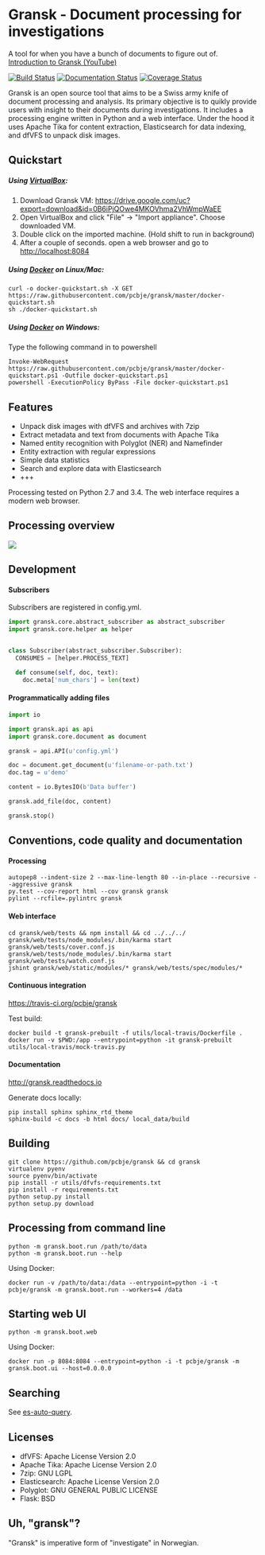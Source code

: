 # Gransk - Document processing for investigations

A tool for when you have a bunch of documents to figure out of. [Introduction to Gransk (YouTube)](https://www.youtube.com/watch?v=hkfLQFRShJ8)

[![Build Status](https://travis-ci.org/pcbje/gransk.svg?branch=master)](https://travis-ci.org/pcbje/gransk) [![Documentation Status](https://readthedocs.org/projects/gransk/badge/?version=latest)](http://gransk.readthedocs.io/?badge=latest)
 [![Coverage Status](https://coveralls.io/repos/github/pcbje/gransk/badge.svg?branch=master)](https://coveralls.io/github/pcbje/gransk?branch=master)

Gransk is an open source tool that aims to be a Swiss army knife of document processing and analysis.
Its primary objective is to quikly provide users with insight to their documents during investigations.
It includes a processing engine written in Python and a web interface. Under the hood it uses Apache Tika for
content extraction, Elasticsearch for data indexing, and dfVFS to unpack disk images.

## Quickstart

##### Using [VirtualBox](https://www.virtualbox.org/wiki/Downloads):

1. Download Gransk VM: https://drive.google.com/uc?export=download&id=0B6iPjQOwe4MKOVhma2VhWmpWaEE
2. Open VirtualBox and click "File" -> "Import appliance". Choose downloaded VM.
3. Double click on the imported machine. (Hold shift to run in background)
4. After a couple of seconds. open a web browser and go to [http://localhost:8084](http://localhost:8084)

##### Using [Docker](https://www.docker.com) on Linux/Mac:

```
curl -o docker-quickstart.sh -X GET https://raw.githubusercontent.com/pcbje/gransk/master/docker-quickstart.sh
sh ./docker-quickstart.sh
```

##### Using [Docker](https://www.docker.com) on Windows:

Type the following command in to powershell

```
Invoke-WebRequest https://raw.githubusercontent.com/pcbje/gransk/master/docker-quickstart.ps1 -Outfile docker-quickstart.ps1
powershell -ExecutionPolicy ByPass -File docker-quickstart.ps1
```


## Features

* Unpack disk images with dfVFS and archives with 7zip
* Extract metadata and text from documents with Apache Tika
* Named entity recognition with Polyglot (NER) and Namefinder
* Entity extraction with regular expressions
* Simple data statistics
* Search and explore data with Elasticsearch
* +++

Processing tested on Python 2.7 and 3.4. The web interface requires a modern web browser.

## Processing overview

![](https://pcbje.github.io/images/gransk-overview.png)

## Development

#### Subscribers

Subscribers are registered in config.yml.

```python
import gransk.core.abstract_subscriber as abstract_subscriber
import gransk.core.helper as helper


class Subscriber(abstract_subscriber.Subscriber):
  CONSUMES = [helper.PROCESS_TEXT]

  def consume(self, doc, text):
    doc.meta['num_chars'] = len(text)
```

#### Programmatically adding files

```python
import io

import gransk.api as api
import gransk.core.document as document

gransk = api.API(u'config.yml')

doc = document.get_document(u'filename-or-path.txt')
doc.tag = u'demo'

content = io.BytesIO(b'Data buffer')

gransk.add_file(doc, content)

gransk.stop()
```

## Conventions, code quality and documentation

#### Processing

```
autopep8 --indent-size 2 --max-line-length 80 --in-place --recursive --aggressive gransk
py.test --cov-report html --cov gransk gransk
pylint --rcfile=.pylintrc gransk
```

#### Web interface

```
cd gransk/web/tests && npm install && cd ../../../
gransk/web/tests/node_modules/.bin/karma start gransk/web/tests/cover.conf.js
gransk/web/tests/node_modules/.bin/karma start gransk/web/tests/watch.conf.js
jshint gransk/web/static/modules/* gransk/web/tests/spec/modules/*
```

#### Continuous integration

https://travis-ci.org/pcbje/gransk

Test build:
```
docker build -t gransk-prebuilt -f utils/local-travis/Dockerfile .
docker run -v $PWD:/app --entrypoint=python -it gransk-prebuilt utils/local-travis/mock-travis.py
```

#### Documentation

http://gransk.readthedocs.io

Generate docs locally:
```
pip install sphinx sphinx_rtd_theme
sphinx-build -c docs -b html docs/ local_data/build
```


## Building

```
git clone https://github.com/pcbje/gransk && cd gransk
virtualenv pyenv
source pyenv/bin/activate
pip install -r utils/dfvfs-requirements.txt
pip install -r requirements.txt
python setup.py install
python setup.py download
```


## Processing from command line

```
python -m gransk.boot.run /path/to/data
python -m gransk.boot.run --help
```

Using Docker:

```
docker run -v /path/to/data:/data --entrypoint=python -i -t pcbje/gransk -m gransk.boot.run --workers=4 /data
```

## Starting web UI

```
python -m gransk.boot.web
```

Using Docker:

```
docker run -p 8084:8084 --entrypoint=python -i -t pcbje/gransk -m gransk.boot.ui --host=0.0.0.0
```

## Searching

See [es-auto-query](https://github.com/pcbje/es-auto-query).

## Licenses

* dfVFS: Apache License Version 2.0
* Apache Tika: Apache License Version 2.0
* 7zip: GNU LGPL
* Elasticsearch: Apache License Version 2.0
* Polyglot: GNU GENERAL PUBLIC LICENSE
* Flask: BSD

## Uh, "gransk"?

"Gransk" is imperative form of "investigate" in Norwegian.
